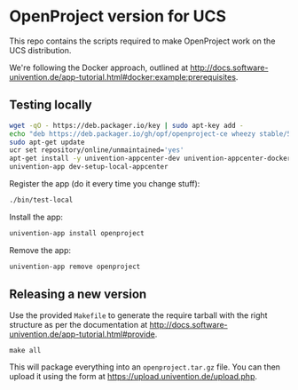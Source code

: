 # OpenProject version for UCS

This repo contains the scripts required to make OpenProject work on the UCS distribution.

We're following the Docker approach, outlined at <http://docs.software-univention.de/app-tutorial.html#docker:example:prerequisites>.

## Testing locally

```bash
wget -qO - https://deb.packager.io/key | sudo apt-key add -
echo "deb https://deb.packager.io/gh/opf/openproject-ce wheezy stable/5" | sudo tee /etc/apt/sources.list.d/openproject-ce.list
sudo apt-get update
ucr set repository/online/unmaintained='yes'
apt-get install -y univention-appcenter-dev univention-appcenter-docker univention-appcenter
univention-app dev-setup-local-appcenter
```

Register the app (do it every time you change stuff):

```bash
./bin/test-local
```

Install the app:

```bash
univention-app install openproject
```

Remove the app:

```bash
univention-app remove openproject
```

## Releasing a new version

Use the provided `Makefile` to generate the require tarball with the right
structure as per the documentation at
<http://docs.software-univention.de/app-tutorial.html#provide>.

```
make all
```

This will package everything into an `openproject.tar.gz` file. You can then
upload it using the form at <https://upload.univention.de/upload.php>.

